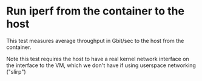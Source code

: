 Run iperf from the container to the host
========================================

This test measures average throughput in Gbit/sec to the host from the
container.

Note this test requires the host to have a real kernel network interface
on the interface to the VM, which we don't have if using userspace networking
("slirp")
